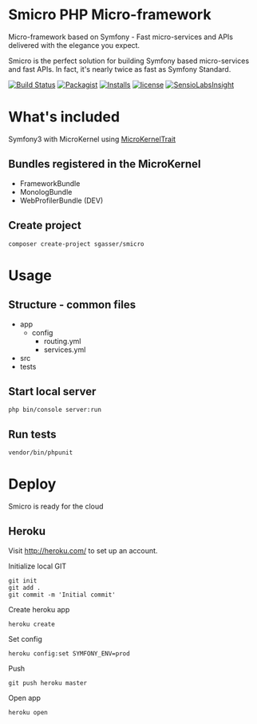 # Smicro PHP Micro-framework

Micro-framework based on Symfony - Fast micro-services and APIs delivered with the elegance you expect.

Smicro is the perfect solution for building Symfony based micro-services and fast APIs. In fact, it's nearly twice as fast as Symfony Standard.

[![Build Status](https://travis-ci.org/sgasser/smicro.svg?branch=master)](https://travis-ci.org/sgasser/smicro)
[![Packagist](https://img.shields.io/packagist/v/sgasser/smicro.svg)](https://packagist.org/packages/sgasser/smicro)
[![Installs](https://img.shields.io/packagist/dt/sgasser/smicro.svg)](https://packagist.org/packages/sgasser/smicro)
[![license](https://img.shields.io/github/license/sgasser/smicro.svg)](<https://github.com/sgasser/smicro/blob/master/LICENSE>)
[![SensioLabsInsight](https://insight.sensiolabs.com/projects/12e42ff3-5bd2-4241-9e7a-5fe8d6e330ec/mini.png)](https://insight.sensiolabs.com/projects/12e42ff3-5bd2-4241-9e7a-5fe8d6e330ec)

# What's included

Symfony3 with MicroKernel using [MicroKernelTrait](http://symfony.com/doc/current/configuration/micro_kernel_trait.html)

## Bundles registered in the MicroKernel

- FrameworkBundle
- MonologBundle
- WebProfilerBundle (DEV)

## Create project

```
composer create-project sgasser/smicro
```

# Usage

## Structure - common files

- app
  - config
    - routing.yml
    - services.yml
- src
- tests

## Start local server

```
php bin/console server:run
```

## Run tests

```
vendor/bin/phpunit
```

# Deploy

Smicro is ready for the cloud

## Heroku

Visit <http://heroku.com/> to set up an account.

Initialize local GIT

```
git init
git add .
git commit -m 'Initial commit'
```

Create heroku app

```
heroku create
```

Set config

```
heroku config:set SYMFONY_ENV=prod
```

Push

```
git push heroku master
```

Open app

```
heroku open
```
